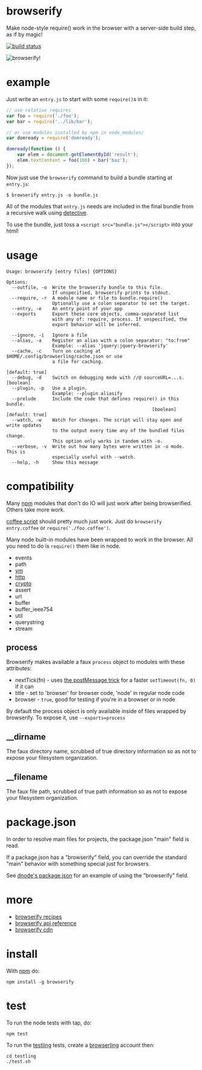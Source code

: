 browserify
==========

Make node-style require() work in the browser with a server-side build step,
as if by magic!

[![build status](https://secure.travis-ci.org/substack/node-browserify.png)](http://travis-ci.org/substack/node-browserify)

![browserify!](http://substack.net/images/browserify/browserify.png)

example
=======

Just write an `entry.js` to start with some `require()`s in it:

````javascript
// use relative requires
var foo = require('./foo');
var bar = require('../lib/bar');

// or use modules installed by npm in node_modules/
var domready = require('domready');

domready(function () {
    var elem = document.getElementById('result');
    elem.textContent = foo(100) + bar('baz');
});
````

Now just use the `browserify` command to build a bundle starting at `entry.js`:

```
$ browserify entry.js -o bundle.js
```

All of the modules that `entry.js` needs are included in the final bundle from a
recursive walk using [detective](https://github.com/substack/node-detective).

To use the bundle, just toss a `<script src="bundle.js"></script>` into your
html!

usage
=====

````
Usage: browserify [entry files] {OPTIONS}

Options:
  --outfile, -o  Write the browserify bundle to this file.
                 If unspecified, browserify prints to stdout.                   
  --require, -r  A module name or file to bundle.require()
                 Optionally use a colon separator to set the target.            
  --entry, -e    An entry point of your app                                     
  --exports      Export these core objects, comma-separated list
                 with any of: require, process. If unspecified, the
                 export behavior will be inferred.
                                                                                
  --ignore, -i   Ignore a file                                                  
  --alias, -a    Register an alias with a colon separator: "to:from"
                 Example: --alias 'jquery:jquery-browserify'                    
  --cache, -c    Turn on caching at $HOME/.config/browserling/cache.json or use
                 a file for caching.
                                                                 [default: true]
  --debug, -d    Switch on debugging mode with //@ sourceURL=...s.     [boolean]
  --plugin, -p   Use a plugin.
                 Example: --plugin aliasify                                     
  --prelude      Include the code that defines require() in this bundle.
                                                      [boolean]  [default: true]
  --watch, -w    Watch for changes. The script will stay open and write updates
                 to the output every time any of the bundled files change.
                 This option only works in tandem with -o.                      
  --verbose, -v  Write out how many bytes were written in -o mode. This is
                 especially useful with --watch.                                
  --help, -h     Show this message                                              

````

compatibility
=============

Many [npm](http://npmjs.org) modules that don't do IO will just work after being
browserified. Others take more work.

[coffee script](http://coffeescript.org/) should pretty much just work.
Just do `browserify entry.coffee` or `require('./foo.coffee')`.

Many node built-in modules have been wrapped to work in the browser.
All you need to do is `require()` them like in node.

* events
* path
* [vm](https://github.com/substack/vm-browserify)
* [http](https://github.com/substack/http-browserify)
* [crypto](https://github.com/dominictarr/crypto-browserify)
* assert
* url
* buffer
* buffer_ieee754
* util
* querystring
* stream

process
-------

Browserify makes available a faux `process` object to modules with these
attributes:

* nextTick(fn) - uses [the postMessage trick](http://dbaron.org/log/20100309-faster-timeouts)
    for a faster `setTimeout(fn, 0)` if it can
* title - set to 'browser' for browser code, 'node' in regular node code
* browser - `true`, good for testing if you're in a browser or in node

By default the process object is only available inside of files wrapped by
browserify. To expose it, use `--exports=process`

__dirname
---------

The faux directory name, scrubbed of true directory information so as not to
expose your filesystem organization.

__filename
----------

The faux file path, scrubbed of true path information so as not to expose your
filesystem organization.

package.json
============

In order to resolve main files for projects, the package.json "main" field is
read.

If a package.json has a "browserify" field, you can override the standard "main"
behavior with something special just for browsers.

See [dnode's
package.json](https://github.com/substack/dnode/blob/9e24b97cf2ce931fbf6d7beb3731086b46bca887/package.json#L40)
for an example of using the "browserify" field.

more
====

* [browserify recipes](https://github.com/substack/node-browserify/blob/master/doc/recipes.markdown#recipes)
* [browserify api reference](https://github.com/substack/node-browserify/blob/master/doc/methods.markdown#methods)
* [browserify cdn](http://browserify.nodejitsu.com/)

install
=======

With [npm](http://npmjs.org) do:

```
npm install -g browserify
```

test
====

To run the node tests with tap, do:

```
npm test
```

To run the [testling](http://testling.com) tests,
create a [browserling](http://browserling.com) account then:

```
cd testling
./test.sh
```
